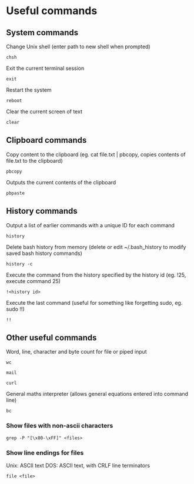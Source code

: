 
# Useful commands

## System commands

Change Unix shell (enter path to new shell when prompted)

	chsh

Exit the current terminal session

	exit

Restart the system

	reboot

Clear the current screen of text

	clear


## Clipboard commands

Copy content to the clipboard (eg. cat file.txt | pbcopy, copies contents of file.txt to the clipboard)

	pbcopy
	
Outputs the current contents of the clipboard

	pbpaste


## History commands

Output a list of earlier commands with a unique ID for each command

	history

Delete bash history from memory (delete or edit ~/.bash_history to modify saved bash history commands)

	history -c
	
Execute the command from the history specified by the history id (eg. !25, execute command 25)

	!<history id>
	
Execute the last command (useful for something like forgetting sudo, eg. sudo !!)

	!!


## Other useful commands

Word, line, character and byte count for file or piped input

	wc

	mail

	curl

General maths interpreter (allows general equations entered into command line)

	bc

### Show files with non-ascii characters

	grep -P "[\x80-\xFF]" <files>

### Show line endings for files

Unix: ASCII text
DOS: ASCII text, with CRLF line terminators

	file <file>

